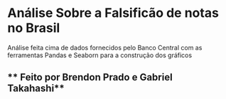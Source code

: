 # Análise Sobre a Falsificão de notas no Brasil
Análise feita cima de dados fornecidos pelo Banco Central com as ferramentas Pandas e Seaborn para a construção dos gráficos

## ** Feito por Brendon Prado e Gabriel Takahashi**

